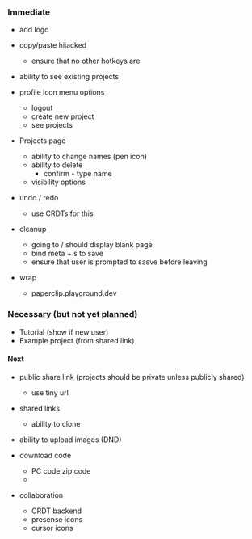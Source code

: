 
### Immediate
- add logo

- copy/paste hijacked
  - ensure that no other hotkeys are

- ability to see existing projects
- profile icon menu options
  - logout
  - create new project
  - see projects

- Projects page
  - ability to change names (pen icon)
  - ability to delete
    - confirm - type name
  - visibility options

- undo / redo
  - use CRDTs for this

- cleanup
  - going to / should display blank page
  - bind meta + s to save
  - ensure that user is prompted to sasve before leaving

- wrap
  - paperclip.playground.dev

### Necessary (but not yet planned)

- Tutorial (show if new user)
- Example project (from shared link)


#### Next

- public share link (projects should be private unless publicly shared)
  - use tiny url

- shared links
  - ability to clone

- ability to upload images (DND)
- download code
  - PC code zip code
  - 

- collaboration
  - CRDT backend
  - presense icons
  - cursor icons